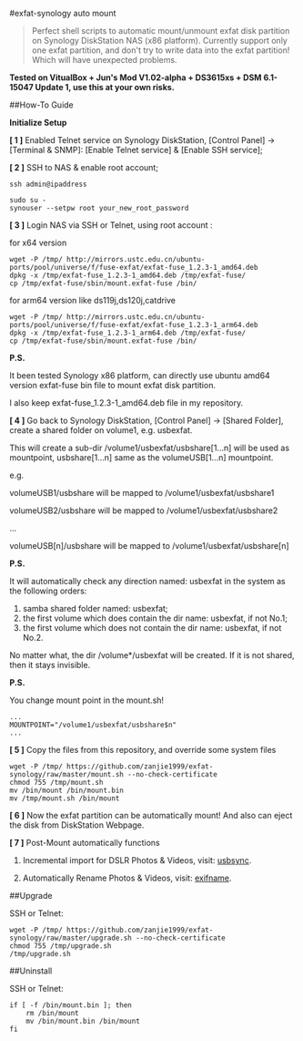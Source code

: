 #exfat-synology auto mount

> Perfect shell scripts to automatic mount/unmount exfat disk partition on Synology DiskStation NAS (x86 platform).
> Currently support only one exfat partition, and don't try to write data into the exfat partition! Which will have unexpected problems.

**Tested on VitualBox + Jun's Mod V1.02-alpha + DS3615xs + DSM 6.1-15047 Update 1, use this at your own risks.**

##How-To Guide

**Initialize Setup**

**[ 1 ]** Enabled Telnet service on Synology DiskStation, [Control Panel] -> [Terminal & SNMP]: [Enable Telnet service] & [Enable SSH service]; 

**[ 2 ]** SSH to NAS & enable root account;
```
ssh admin@ipaddress

sudo su -
synouser --setpw root your_new_root_password
```

**[ 3 ]** Login NAS via SSH or Telnet, using root account :

for x64 version

```
wget -P /tmp/ http://mirrors.ustc.edu.cn/ubuntu-ports/pool/universe/f/fuse-exfat/exfat-fuse_1.2.3-1_amd64.deb
dpkg -x /tmp/exfat-fuse_1.2.3-1_amd64.deb /tmp/exfat-fuse/
cp /tmp/exfat-fuse/sbin/mount.exfat-fuse /bin/
```

for arm64 version like ds119j,ds120j,catdrive

```
wget -P /tmp/ http://mirrors.ustc.edu.cn/ubuntu-ports/pool/universe/f/fuse-exfat/exfat-fuse_1.2.3-1_arm64.deb
dpkg -x /tmp/exfat-fuse_1.2.3-1_arm64.deb /tmp/exfat-fuse/
cp /tmp/exfat-fuse/sbin/mount.exfat-fuse /bin/
```

**P.S.**

It been tested Synology x86 platform, can directly use ubuntu amd64 version exfat-fuse bin file to mount exfat disk partition.

I also keep exfat-fuse_1.2.3-1_amd64.deb file in my repository.

**[ 4 ]** Go back to Synology DiskStation, [Control Panel] -> [Shared Folder], create a shared folder on volume1, e.g. usbexfat. 

This will create a sub-dir /volume1/usbexfat/usbshare[1...n] will be used as mountpoint, usbshare[1...n] same as the volumeUSB[1...n] mountpoint.

e.g.

volumeUSB1/usbshare will be mapped to /volume1/usbexfat/usbshare1

volumeUSB2/usbshare will be mapped to /volume1/usbexfat/usbshare2

...

volumeUSB[n]/usbshare will be mapped to /volume1/usbexfat/usbshare[n]

**P.S.**

It will automatically check any direction named: usbexfat in the system as the following orders:

1. samba shared folder named: usbexfat;
2. the first volume which does contain the dir name: usbexfat, if not No.1;
3. the first volume which does not contain the dir name: usbexfat, if not No.2.

No matter what, the dir /volume*/usbexfat will be created. If it is not shared, then it stays invisible.

**P.S.**

You change mount point in the mount.sh!
```
...
MOUNTPOINT="/volume1/usbexfat/usbshare$n"
...
```

**[ 5 ]** Copy the files from this repository, and override some system files
```
wget -P /tmp/ https://github.com/zanjie1999/exfat-synology/raw/master/mount.sh --no-check-certificate
chmod 755 /tmp/mount.sh
mv /bin/mount /bin/mount.bin
mv /tmp/mount.sh /bin/mount
```

**[ 6 ]** Now the exfat partition can be automatically mount! And also can eject the disk from DiskStation Webpage.

**[ 7 ]** Post-Mount automatically functions 

1. Incremental import for DSLR Photos & Videos, visit: [usbsync](https://github.com/zanjie1999/exfat-synology/tree/master/usbsync).

2. Automatically Rename Photos & Videos, visit: [exifname](https://github.com/zanjie1999/exfat-synology/tree/master/exifname).

##Upgrade

SSH or Telnet:
```
wget -P /tmp/ https://github.com/zanjie1999/exfat-synology/raw/master/upgrade.sh --no-check-certificate
chmod 755 /tmp/upgrade.sh
/tmp/upgrade.sh
```

##Uninstall

SSH or Telnet:
```
if [ -f /bin/mount.bin ]; then
    rm /bin/mount
    mv /bin/mount.bin /bin/mount
fi
```
